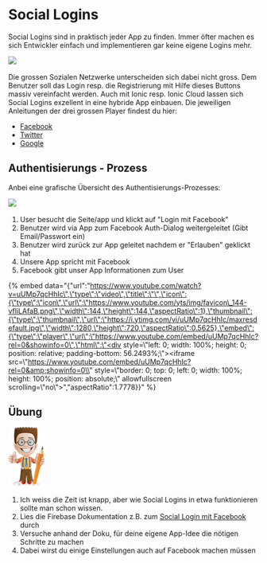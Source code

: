 # Social Logins

Social Logins sind in praktisch jeder App zu finden. Immer öfter machen es sich Entwickler einfach und implementieren gar keine eigene Logins mehr.

![](http://st1.vchensubeswogfpjoq.netdna-cdn.com/wp-content/uploads/2015/01/Social-Login-Page.png)

Die grossen Sozialen Netzwerke unterscheiden sich dabei nicht gross. Dem Benutzer soll das Login resp. die Registrierung mit Hilfe dieses Buttons massiv vereinfacht werden. Auch mit Ionic resp. Ionic Cloud lassen sich Social Logins exzellent in eine hybride App einbauen. Die jeweiligen Anleitungen der drei grossen Player findest du hier:

* [Facebook](https://docs.ionic.io/services/auth/facebook-native.html)
* [Twitter](https://docs.ionic.io/services/auth/twitter-auth.html)
* [Google](https://docs.ionic.io/services/auth/google-native.html)

## **Authentisierungs** - Prozess

Anbei eine grafische Übersicht des Authentisierungs-Prozesses:

![](http://www.w3programmers.com/wp-content/uploads/2013/05/how-it_happens.jpg)

1. User besucht die Seite/app und klickt auf "Login mit Facebook"
2. Benutzer wird via App zum Facebook Auth-Dialog weitergeleitet \(Gibt Email/Passwort ein\)
3. Benutzer wird zurück zur App geleitet nachdem er "Erlauben" geklickt hat
4. Unsere App spricht mit Facebook
5. Facebook gibt unser App Informationen zum User

{% embed data="{\"url\":\"https://www.youtube.com/watch?v=uUMp7qcHhIc\",\"type\":\"video\",\"title\":\"\",\"icon\":{\"type\":\"icon\",\"url\":\"https://www.youtube.com/yts/img/favicon\_144-vfliLAfaB.png\",\"width\":144,\"height\":144,\"aspectRatio\":1},\"thumbnail\":{\"type\":\"thumbnail\",\"url\":\"https://i.ytimg.com/vi/uUMp7qcHhIc/maxresdefault.jpg\",\"width\":1280,\"height\":720,\"aspectRatio\":0.5625},\"embed\":{\"type\":\"player\",\"url\":\"https://www.youtube.com/embed/uUMp7qcHhIc?rel=0&showinfo=0\",\"html\":\"<div style=\\"left: 0; width: 100%; height: 0; position: relative; padding-bottom: 56.2493%;\\"><iframe src=\\"https://www.youtube.com/embed/uUMp7qcHhIc?rel=0&amp;showinfo=0\\" style=\\"border: 0; top: 0; left: 0; width: 100%; height: 100%; position: absolute;\\" allowfullscreen scrolling=\\"no\\"></iframe></div>\",\"aspectRatio\":1.7778}}" %}

## Übung

![](../.gitbook/assets/ralph_uebung.png)

1. Ich weiss die Zeit ist knapp, aber wie Social Logins in etwa funktionieren sollte man schon wissen.
2. Lies die Firebase Dokumentation z.B. zum [Social Login mit Facebook](https://firebase.google.com/docs/auth/web/facebook-login?authuser=0) durch
3. Versuche anhand der Doku, für deine eigene App-Idee die nötigen Schritte zu machen
4. Dabei wirst du einige Einstellungen auch auf Facebook machen müssen


